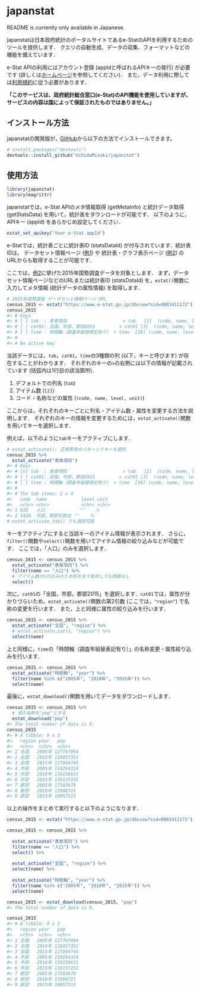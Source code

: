 
<!-- README.md is generated from README.Rmd. Please edit that file -->

# japanstat

<!-- badges: start -->
<!-- badges: end -->

README is currently only available in Japanese.

japanstatは日本政府統計のポータルサイトであるe-StatのAPIを利用するためのツールを提供します．
クエリの自動生成、データの収集、フォーマットなどの機能を備えています．

e-Stat APIの利用にはアカウント登録 (appIdと呼ばれるAPIキーの発行)
が必要です
(詳しくは[ホームページ](https://www.e-stat.go.jp/api/)を参照してください)．
また，データ利用に際しては[利用規約](https://www.e-stat.go.jp/terms-of-use)に従う必要があります．

**「このサービスは、政府統計総合窓口(e-Stat)のAPI機能を使用していますが、サービスの内容は国によって保証されたものではありません。」**

## インストール方法

japanstatの開発版が，[GitHub](https://github.com/)から以下の方法でインストールできます。

``` r
# install.packages("devtools")
devtools::install_github("UchidaMizuki/japanstat")
```

## 使用方法

``` r
library(japanstat)
library(magrittr)
```

japanstatでは，e-Stat APIのメタ情報取得 (getMetaInfo) と統計データ取得
(getStatsData) を用いて，統計表をダウンロードが可能です．
以下のように，APIキー (appId) をあらかじめ設定してください．

``` r
estat_set_apikey("Your e-Stat appId")
```

e-Statでは，統計表ごとに統計表ID (statsDataId)
が付与されています．統計表IDは， データセット情報ページ
([例1](https://www.e-stat.go.jp/stat-search/database?page=1&layout=datalist&toukei=00200521&tstat=000001080615&cycle=0&tclass1=000001124175&statdisp_id=0003411172&tclass2val=0))
や 統計表・グラフ表示ページ
([例2](https://www.e-stat.go.jp/dbview?sid=0003411172))
のURLからも取得することが可能です．

ここでは，[例2](https://www.e-stat.go.jp/dbview?sid=0003411172)に挙げた2015年国勢調査データを対象とします．
まず，データセット情報ページなどのURLまたは統計表ID (statsDataId)
を，`estat()`関数に入力してメタ情報 (統計データの属性情報)
を取得します．

``` r
# 2015年国勢調査 データセット情報ページ URL
census_2015 <- estat("https://www.e-stat.go.jp/dbview?sid=0003411172")
census_2015
#> # Keys
#> # [ ] tab  : 表章項目                     > tab   [2]  (code, name, level, unit)
#> # [ ] cat01: 全国，市部，郡部2015         > cat01 [3]  (code, name, level, parentCode)
#> # [ ] time : 時間軸（調査年組替表記有り） > time  [26] (code, name, level, parentCode)
#> #
#> # No active key
```

当該データには，`tab`，`cat01`，`time`の3種類の列 (以下，キーと呼びます)
が存在することがわかります．
それぞれのキーの`>`の右側には以下の情報が記載されています
(括弧内は1行目の該当箇所)．

1.  デフォルトでの列名 (`tab`)
2.  アイテム数 (`[2]`)
3.  コード・名称などの属性 (`(code, name, level, unit)`)

ここからは，それぞれのキーごとに列名・アイテム数・属性を変更する方法を説明します．
それぞれのキーの情報を変更するためには，`estat_activate()`関数を用いてキーを選択します．

例えば，以下のように`tab`キーをアクティブにします．

``` r
# estat_activate(): 正規表現のパターンでキーを選択
census_2015 %>% 
  estat_activate("表章項目")
#> # Keys
#> # [x] tab  : 表章項目                     > tab   [2]  (code, name, level, unit)
#> # [ ] cat01: 全国，市部，郡部2015         > cat01 [3]  (code, name, level, parentCode)
#> # [ ] time : 時間軸（調査年組替表記有り） > time  [26] (code, name, level, parentCode)
#> #
#> # The tab items: 2 x 4
#>   code  name             level unit 
#>   <chr> <chr>            <chr> <chr>
#> 1 020   人口             ""    人   
#> 2 1420  市部，郡部別割合 ""    ％
# estat_activate_tab() でも選択可能
```

キーをアクティブにすると当該キーのアイテム情報が表示されます．
さらに，`filter()`関数や`select()`関数を用いてアイテム情報の絞り込みなどが可能です．
ここでは，「人口」のみを選択します．

``` r
census_2015 <- census_2015 %>% 
  estat_activate("表章項目") %>% 
  filter(name == "人口") %>% 
  # アイテム数が1行のみのため列を全て削除しても問題なし
  select()
```

次に，`cat01`の「全国，市部，郡部2015」を選択します．`cat01`では，属性が分かりづらいため，`estat_activate()`関数の第2引数
(ここでは，`"region"`) で名称の変更を行います．
また，上と同様に属性の絞り込みを行います．

``` r
census_2015 <- census_2015 %>% 
  estat_activate("全国", "region") %>% 
  # estat_activate_cat(1, "region") %>% 
  select(name)
```

上と同様に，`time`の「時間軸（調査年組替表記有り）」の名称変更・属性絞り込みを行います．

``` r
census_2015 <- census_2015 %>% 
  estat_activate("時間軸", "year") %>% 
  filter(name %in% c("2005年", "2010年", "2015年")) %>% 
  select(name)
```

最後に，`estat_download()`関数を用いてデータをダウンロードします．

``` r
census_2015 <- census_2015 %>%
  # 値の名称を"pop"とする
  estat_download("pop")
#> The total number of data is 9.
census_2015
#> # A tibble: 9 x 3
#>   region year   pop      
#>   <chr>  <chr>  <chr>    
#> 1 全国   2005年 127767994
#> 2 全国   2010年 128057352
#> 3 全国   2015年 127094745
#> 4 市部   2005年 110264324
#> 5 市部   2010年 116156631
#> 6 市部   2015年 116137232
#> 7 郡部   2005年 17503670 
#> 8 郡部   2010年 11900721 
#> 9 郡部   2015年 10957513
```

以上の操作をまとめて実行すると以下のようになります．

``` r
census_2015 <- estat("https://www.e-stat.go.jp/dbview?sid=0003411172")

census_2015 <- census_2015 %>%
  
  estat_activate("表章項目") %>% 
  filter(name == "人口") %>% 
  select() %>% 
  
  estat_activate("全国", "region") %>% 
  select(name) %>% 
  
  estat_activate("時間軸", "year") %>% 
  filter(name %in% c("2005年", "2010年", "2015年")) %>% 
  select(name)

census_2015 <- estat_download(census_2015, "pop")
#> The total number of data is 9.

census_2015
#> # A tibble: 9 x 3
#>   region year   pop      
#>   <chr>  <chr>  <chr>    
#> 1 全国   2005年 127767994
#> 2 全国   2010年 128057352
#> 3 全国   2015年 127094745
#> 4 市部   2005年 110264324
#> 5 市部   2010年 116156631
#> 6 市部   2015年 116137232
#> 7 郡部   2005年 17503670 
#> 8 郡部   2010年 11900721 
#> 9 郡部   2015年 10957513
```
